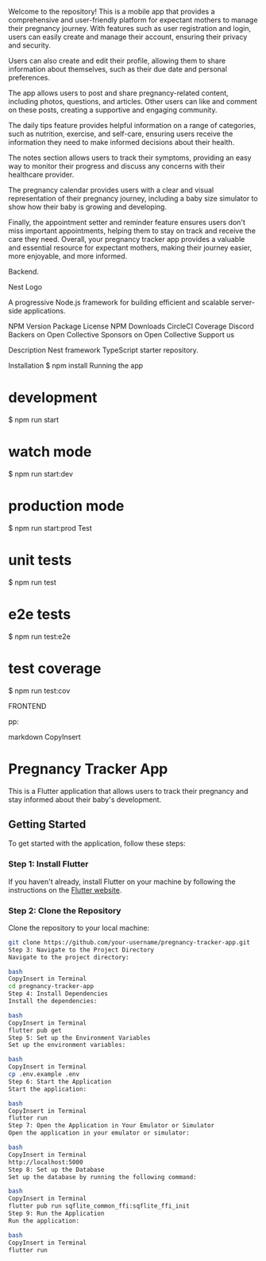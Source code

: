 

Welcome to the  repository! This is a mobile app that provides a comprehensive and user-friendly platform for expectant mothers to manage their pregnancy journey. With features such as user registration and login, users can easily create and manage their account, ensuring their privacy and security.

Users can also create and edit their profile, allowing them to share information about themselves, such as their due date and personal preferences.

The app allows users to post and share pregnancy-related content, including photos, questions, and articles. Other users can like and comment on these posts, creating a supportive and engaging community.

The daily tips feature provides helpful information on a range of categories, such as nutrition, exercise, and self-care, ensuring users receive the information they need to make informed decisions about their health.

The notes section allows users to track their symptoms, providing an easy way to monitor their progress and discuss any concerns with their healthcare provider.

The pregnancy calendar provides users with a clear and visual representation of their pregnancy journey, including a baby size simulator to show how their baby is growing and developing.

Finally, the appointment setter and reminder feature ensures users don't miss important appointments, helping them to stay on track and receive the care they need. Overall, your pregnancy tracker app provides a valuable and essential resource for expectant mothers, making their journey easier, more enjoyable, and more informed.

Backend.



Nest Logo

A progressive Node.js framework for building efficient and scalable server-side applications.

NPM Version Package License NPM Downloads CircleCI Coverage Discord Backers on Open Collective Sponsors on Open Collective  Support us 

Description
Nest framework TypeScript starter repository.

Installation
$ npm install
Running the app
# development
$ npm run start

# watch mode
$ npm run start:dev

# production mode
$ npm run start:prod
Test
# unit tests
$ npm run test

# e2e tests
$ npm run test:e2e

# test coverage
$ npm run test:cov

FRONTEND

pp:

markdown
CopyInsert
# Pregnancy Tracker App

This is a Flutter application that allows users to track their pregnancy and stay informed about their baby's development.

## Getting Started

To get started with the application, follow these steps:

### Step 1: Install Flutter

If you haven't already, install Flutter on your machine by following the instructions on the [Flutter website](https://flutter.dev/docs/get-started/install).

### Step 2: Clone the Repository

 Clone the repository to your local machine:

```bash
git clone https://github.com/your-username/pregnancy-tracker-app.git
Step 3: Navigate to the Project Directory
Navigate to the project directory:

bash
CopyInsert in Terminal
cd pregnancy-tracker-app
Step 4: Install Dependencies
Install the dependencies:

bash
CopyInsert in Terminal
flutter pub get
Step 5: Set up the Environment Variables
Set up the environment variables:

bash
CopyInsert in Terminal
cp .env.example .env
Step 6: Start the Application
Start the application:

bash
CopyInsert in Terminal
flutter run
Step 7: Open the Application in Your Emulator or Simulator
Open the application in your emulator or simulator:

bash
CopyInsert in Terminal
http://localhost:5000
Step 8: Set up the Database
Set up the database by running the following command:

bash
CopyInsert in Terminal
flutter pub run sqflite_common_ffi:sqflite_ffi_init
Step 9: Run the Application
Run the application:

bash
CopyInsert in Terminal
flutter run


